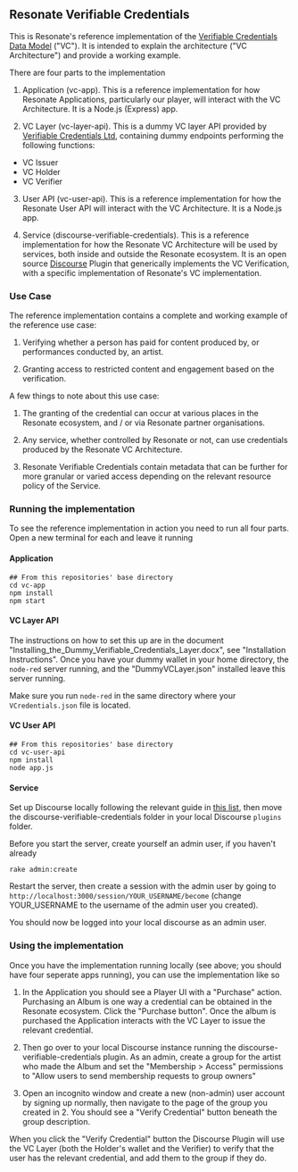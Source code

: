 ## Resonate Verifiable Credentials

This is Resonate's reference implementation of the [Verifiable Credentials Data Model](https://www.w3.org/TR/vc-data-model/) ("VC"). It is intended to explain the architecture ("VC Architecture") and provide a working example.

There are four parts to the implementation

1. Application (vc-app). This is a reference implementation for how Resonate Applications, particularly our player, will interact with the VC Architecture. It is a Node.js (Express) app.

2. VC Layer (vc-layer-api). This is a dummy VC layer API provided by [Verifiable Credentials Ltd](https://verifiablecredentials.info/), containing dummy endpoints performing the following functions:
  - VC Issuer
  - VC Holder
  - VC Verifier

3. User API (vc-user-api). This is a reference implementation for how the Resonate User API will interact with the VC Architecture. It is a Node.js app.

4. Service (discourse-verifiable-credentials). This is a reference implementation for how the Resonate VC Architecture will be used by services, both inside and outside the Resonate ecosystem. It is an open source [Discourse](https://discourse.org) Plugin that generically implements the VC Verification, with a specific implementation of Resonate's VC implementation.

### Use Case

The reference implementation contains a complete and working example of the reference use case:

1. Verifying whether a person has paid for content produced by, or performances conducted by, an artist.

2. Granting access to restricted content and engagement based on the verification.

A few things to note about this use case:

1. The granting of the credential can occur at various places in the Resonate ecosystem, and / or via Resonate partner organisations.

2. Any service, whether controlled by Resonate or not, can use credentials produced by the Resonate VC Architecture.

3. Resonate Verifiable Credentials contain metadata that can be further for more granular or varied access depending on the relevant resource policy of the Service.

### Running the implementation

To see the reference implementation in action you need to run all four parts. Open a new terminal for each and leave it running

#### Application

```
## From this repositories' base directory
cd vc-app
npm install
npm start
```
#### VC Layer API

The instructions on how to set this up are in the document "Installing_the_Dummy_Verifiable_Credentials_Layer.docx", see "Installation Instructions". Once you have your dummy wallet in your home directory, the ``node-red`` server running, and the "DummyVCLayer.json" installed leave this server running.

Make sure you run ``node-red`` in the same directory where your ``VCredentials.json`` file is located.

#### VC User API

```
## From this repositories' base directory
cd vc-user-api
npm install
node app.js
```
#### Service

Set up Discourse locally following the relevant guide in [this list](https://meta.discourse.org/tag/dev-install), then move the discourse-verifiable-credentials folder in your local Discourse ``plugins`` folder.

Before you start the server, create yourself an admin user, if you haven't already
```
rake admin:create
```

Restart the server, then create a session with the admin user by going to
``http://localhost:3000/session/YOUR_USERNAME/become`` (change YOUR_USERNAME to the username of the admin user you created).

You should now be logged into your local discourse as an admin user.

### Using the implementation

Once you have the implementation running locally (see above; you should have four seperate apps running), you can use the implementation like so

1. In the Application you should see a Player UI with a "Purchase" action. Purchasing an Album is one way a credential can be obtained in the Resonate ecosystem. Click the "Purchase button". Once the album is purchased the Application interacts with the VC Layer to issue the relevant credential.

2. Then go over to your local Discourse instance running the discourse-verifiable-credentials plugin. As an admin, create a group for the artist who made the Album and set the "Membership > Access" permissions to "Allow users to send membership requests to group owners"

3. Open an incognito window and create a new (non-admin) user account by signing up normally, then navigate to the page of the group you created in 2. You should see a "Verify Credential" button beneath the group description.

When you click the "Verify Credential" button the Discourse Plugin will use the VC Layer (both the Holder's wallet and the Verifier) to verify that the user has the relevant credential, and add them to the group if they do.
 

